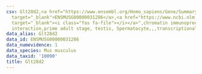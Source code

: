 ```yaml
---
csv: Glt28d2,<a href="https://www.ensembl.org/Homo_sapiens/Gene/Summary?db=core;g=ENSMUSG00000031286"
  target="_blank">ENSMUSG00000031286</a>,<a href="https://www.ncbi.nlm.nih.gov/pubmed/25450459"
  target="_blank"><i class="fas fa-file"></i></a>",chromatin immunoprecipitation assay,direct
  interaction,prime adult stage, testis, Spermatocyte,,,transcriptional regulation,
data_alias: Glt28d2
data_id: ENSMUSG00000031286
data_numevidence: 1
data_species: Mus musculus
data_taxid: '10090'
title: Glt28d2
---
```

